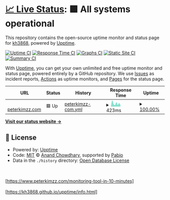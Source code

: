 # [📈 Live Status](https://upptime.peterkimzz.com): <!--live status--> **🟩 All systems operational**

This repository contains the open-source uptime monitor and status page for [kh3868](https://upptime.peterkimzz.com), powered by [Upptime](https://github.com/upptime/upptime).

[![Uptime CI](https://github.com/kh3868/upptime/workflows/Uptime%20CI/badge.svg)](https://github.com/kh3868/upptime/actions?query=workflow%3A%22Uptime+CI%22)
[![Response Time CI](https://github.com/kh3868/upptime/workflows/Response%20Time%20CI/badge.svg)](https://github.com/kh3868/upptime/actions?query=workflow%3A%22Response+Time+CI%22)
[![Graphs CI](https://github.com/kh3868/upptime/workflows/Graphs%20CI/badge.svg)](https://github.com/kh3868/upptime/actions?query=workflow%3A%22Graphs+CI%22)
[![Static Site CI](https://github.com/kh3868/upptime/workflows/Static%20Site%20CI/badge.svg)](https://github.com/kh3868/upptime/actions?query=workflow%3A%22Static+Site+CI%22)
[![Summary CI](https://github.com/kh3868/upptime/workflows/Summary%20CI/badge.svg)](https://github.com/kh3868/upptime/actions?query=workflow%3A%22Summary+CI%22)

With [Upptime](https://upptime.js.org), you can get your own unlimited and free uptime monitor and status page, powered entirely by a GitHub repository. We use [Issues](https://github.com/kh3868/upptime/issues) as incident reports, [Actions](https://github.com/kh3868/upptime/actions) as uptime monitors, and [Pages](https://upptime.peterkimzz.com) for the status page.

<!--start: status pages-->
<!-- This summary is generated by Upptime (https://github.com/upptime/upptime) -->
<!-- Do not edit this manually, your changes will be overwritten -->
<!-- prettier-ignore -->
| URL | Status | History | Response Time | Uptime |
| --- | ------ | ------- | ------------- | ------ |
| <img alt="" src="https://icons.duckduckgo.com/ip3/peterkimzz.com.ico" height="13"> [peterkimzz.com](http://peterkimzz.com) | 🟩 Up | [peterkimzz-com.yml](https://github.com/kh3868/upptime/commits/HEAD/history/peterkimzz-com.yml) | <details><summary><img alt="Response time graph" src="./graphs/peterkimzz-com/response-time-week.png" height="20"> 423ms</summary><br><a href="https://kh3868.github.io/upptime/history/peterkimzz-com"><img alt="Response time 297" src="https://img.shields.io/endpoint?url=https%3A%2F%2Fraw.githubusercontent.com%2Fkh3868%2Fupptime%2FHEAD%2Fapi%2Fpeterkimzz-com%2Fresponse-time.json"></a><br><a href="https://kh3868.github.io/upptime/history/peterkimzz-com"><img alt="24-hour response time 251" src="https://img.shields.io/endpoint?url=https%3A%2F%2Fraw.githubusercontent.com%2Fkh3868%2Fupptime%2FHEAD%2Fapi%2Fpeterkimzz-com%2Fresponse-time-day.json"></a><br><a href="https://kh3868.github.io/upptime/history/peterkimzz-com"><img alt="7-day response time 423" src="https://img.shields.io/endpoint?url=https%3A%2F%2Fraw.githubusercontent.com%2Fkh3868%2Fupptime%2FHEAD%2Fapi%2Fpeterkimzz-com%2Fresponse-time-week.json"></a><br><a href="https://kh3868.github.io/upptime/history/peterkimzz-com"><img alt="30-day response time 438" src="https://img.shields.io/endpoint?url=https%3A%2F%2Fraw.githubusercontent.com%2Fkh3868%2Fupptime%2FHEAD%2Fapi%2Fpeterkimzz-com%2Fresponse-time-month.json"></a><br><a href="https://kh3868.github.io/upptime/history/peterkimzz-com"><img alt="1-year response time 297" src="https://img.shields.io/endpoint?url=https%3A%2F%2Fraw.githubusercontent.com%2Fkh3868%2Fupptime%2FHEAD%2Fapi%2Fpeterkimzz-com%2Fresponse-time-year.json"></a></details> | <details><summary><a href="https://kh3868.github.io/upptime/history/peterkimzz-com">100.00%</a></summary><a href="https://kh3868.github.io/upptime/history/peterkimzz-com"><img alt="All-time uptime 100.00%" src="https://img.shields.io/endpoint?url=https%3A%2F%2Fraw.githubusercontent.com%2Fkh3868%2Fupptime%2FHEAD%2Fapi%2Fpeterkimzz-com%2Fuptime.json"></a><br><a href="https://kh3868.github.io/upptime/history/peterkimzz-com"><img alt="24-hour uptime 100.00%" src="https://img.shields.io/endpoint?url=https%3A%2F%2Fraw.githubusercontent.com%2Fkh3868%2Fupptime%2FHEAD%2Fapi%2Fpeterkimzz-com%2Fuptime-day.json"></a><br><a href="https://kh3868.github.io/upptime/history/peterkimzz-com"><img alt="7-day uptime 100.00%" src="https://img.shields.io/endpoint?url=https%3A%2F%2Fraw.githubusercontent.com%2Fkh3868%2Fupptime%2FHEAD%2Fapi%2Fpeterkimzz-com%2Fuptime-week.json"></a><br><a href="https://kh3868.github.io/upptime/history/peterkimzz-com"><img alt="30-day uptime 100.00%" src="https://img.shields.io/endpoint?url=https%3A%2F%2Fraw.githubusercontent.com%2Fkh3868%2Fupptime%2FHEAD%2Fapi%2Fpeterkimzz-com%2Fuptime-month.json"></a><br><a href="https://kh3868.github.io/upptime/history/peterkimzz-com"><img alt="1-year uptime 100.00%" src="https://img.shields.io/endpoint?url=https%3A%2F%2Fraw.githubusercontent.com%2Fkh3868%2Fupptime%2FHEAD%2Fapi%2Fpeterkimzz-com%2Fuptime-year.json"></a></details>

<!--end: status pages-->

[**Visit our status website →**](https://upptime.peterkimzz.com)

## 📄 License

- Powered by: [Upptime](https://github.com/upptime/upptime)
- Code: [MIT](./LICENSE) © [Anand Chowdhary](https://anandchowdhary.com), supported by [Pabio](https://pabio.com)
- Data in the `./history` directory: [Open Database License](https://opendatacommons.org/licenses/odbl/1-0/)

<br><br>
<a href="https://www.peterkimzz.com/monitoring-tool-in-10-minutes" target="_blank">[https://www.peterkimzz.com/monitoring-tool-in-10-minutes]</a>
<br><br>
<a href="https://kh3868.github.io/upptime/info.html" target="_blank">[https://kh3868.github.io/upptime/info.html]</a>
